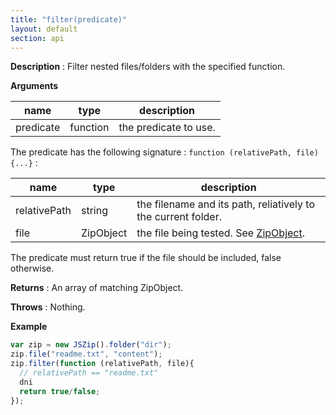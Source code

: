 ```yaml
---
title: "filter(predicate)"
layout: default
section: api
---
```


__Description__ : Filter nested files/folders with the specified function.

__Arguments__

name      | type     | description
----------|----------|------------
predicate | function | the predicate to use.

The predicate has the following signature : `function (relativePath, file) {...}` :

name         | type      | description
-------------|-----------|------------
relativePath | string    | the filename and its path, reliatively to the current folder.
file         | ZipObject | the file being tested. See [ZipObject]({{site.baseurl}}/documentation/api_zipobject.html).

The predicate must return true if the file should be included, false otherwise.


__Returns__ : An array of matching ZipObject.

__Throws__ : Nothing.

<!-- __Complexity__ : **O(k)** where k is the number of entries. -->

__Example__

```js
var zip = new JSZip().folder("dir");
zip.file("readme.txt", "content");
zip.filter(function (relativePath, file){
  // relativePath == "readme.txt"
  dni
  return true/false;
});
```


